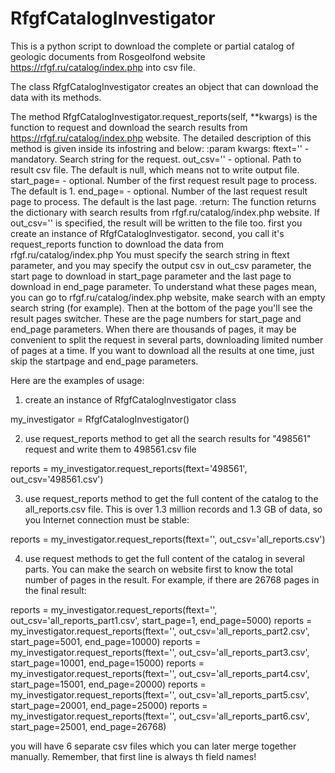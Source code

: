 # RfgfCatalogInvestigator
This is a python script to download the complete or partial catalog of geologic documents from Rosgeolfond website https://rfgf.ru/catalog/index.php into csv file.

The class RfgfCatalogInvestigator creates an object that can download the data with its methods.

The method RfgfCatalogInvestigator.request_reports(self, **kwargs) is the function to request and download the search results from https://rfgf.ru/catalog/index.php website. The detailed description of this method is given inside its infostring and below:
         :param kwargs:
         ftext='<some text>' - mandatory. Search string for the request.
         out_csv='<path to output csv>' - optional. Path to result csv file. The default is null, which means not to write output file.
         start_page=<number> - optional. Number of the first request result page to process. The default is 1.
         end_page=<number> - optional. Number of the last request result page to process. The default is the last page.
         :return:
         The function returns the dictionary with search results from rfgf.ru/catalog/index.php website.
         If out_csv='<path to output csv>' is specified, the result will be written to the file too.
 first you create an instance of RfgfCatalogInvestigator.
 second, you call it's request_reports function to download the data from rfgf.ru/catalog/index.php
 You must specify the search string in ftext parameter, and you may specify the output csv in out_csv parameter,
 the start page to download in start_page parameter and the last page to download in end_page parameter.
 To understand what these pages mean, you can go to rfgf.ru/catalog/index.php website, make search with an empty search string (for example).
 Then at the bottom of the page you'll see the result pages switcher. These are the page numbers for start_page and end_page parameters.
 When there are thousands of pages, it may be convenient to split the request in several parts, downloading limited number of pages at a time.
 If you want to download all the results at one time, just skip the startpage and end_page parameters.



Here are the examples of usage:
 
 
1. create an instance of RfgfCatalogInvestigator class

my_investigator = RfgfCatalogInvestigator()


2. use request_reports method to get all the search results for "498561" request and write them to 498561.csv file

reports = my_investigator.request_reports(ftext='498561', out_csv='498561.csv')


3. use request_reports method to get the full content of the catalog to the all_reports.csv file. This is over 1.3 million records
and 1.3 GB of data, so you Internet connection must be stable:

reports = my_investigator.request_reports(ftext='', out_csv='all_reports.csv')


4. use request methods to get the full content of the catalog in several parts. You can make the search on website first to know the 
total number of pages in the result. For example, if there are 26768 pages in the final result:

reports = my_investigator.request_reports(ftext='', out_csv='all_reports_part1.csv', start_page=1, end_page=5000)
reports = my_investigator.request_reports(ftext='', out_csv='all_reports_part2.csv', start_page=5001, end_page=10000)
reports = my_investigator.request_reports(ftext='', out_csv='all_reports_part3.csv', start_page=10001, end_page=15000)
reports = my_investigator.request_reports(ftext='', out_csv='all_reports_part4.csv', start_page=15001, end_page=20000)
reports = my_investigator.request_reports(ftext='', out_csv='all_reports_part5.csv', start_page=20001, end_page=25000)
reports = my_investigator.request_reports(ftext='', out_csv='all_reports_part6.csv', start_page=25001, end_page=26768)

you will have 6 separate csv files which you can later merge together manually.
Remember, that first line is always th field names!
